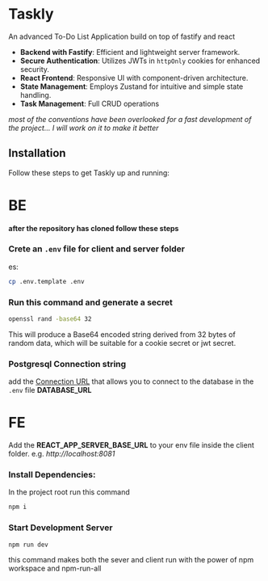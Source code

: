 
# Taskly

An advanced To-Do List Application build on top of fastify and react


- **Backend with Fastify**: Efficient and lightweight server framework.
- **Secure Authentication**: Utilizes JWTs in `httpOnly` cookies for enhanced security.
- **React Frontend**: Responsive UI with component-driven architecture.
- **State Management**: Employs Zustand for intuitive and simple state handling.
- **Task Management**: Full CRUD operations

*most of the conventions have been overlooked for a fast development of the project... I will work on it to make it better*

## Installation
Follow these steps to get Taskly up and running:
# BE
#### after the repository has cloned follow these steps ####

### Crete an ``.env`` file for client and server folder
es:

```bash
cp .env.template .env
```

### Run this command and generate a secret
```bash
openssl rand -base64 32
```
This will produce a Base64 encoded string derived from 32 bytes of random data, which will be suitable for a cookie secret or jwt secret.

### Postgresql Connection string
add the [Connection URL](https://www.prisma.io/docs/concepts/database-connectors/postgresql#base-url-and-path)
 that allows you to connect to the database in the `.env` file **DATABASE_URL**

# FE

Add the **REACT_APP_SERVER_BASE_URL** to your env file inside the client folder.
e.g. *http://localhost:8081*


### Install Dependencies:
In the project root run this command

```bash
npm i
```

### Start Development Server
```bash
npm run dev
```
this command makes both the sever and client run with the power of npm workspace and npm-run-all
